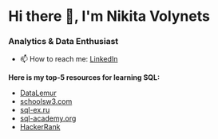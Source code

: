 # Hi there 👋, I'm Nikita Volynets

### Analytics & Data Enthusiast

- 📫 How to reach me: [LinkedIn](https://www.linkedin.com/in/nikita-volynets/)

**Here is my top-5 resources for learning SQL:**

* [DataLemur](https://datalemur.com/)
* [schoolsw3.com](https://www.schoolsw3.com/)
* [sql-ex.ru](https://www.sql-ex.ru/)
* [sql-academy.org](https://sql-academy.org/en)
* [HackerRank ](https://www.hackerrank.com/)




<!--
**nikita-volynets/nikita-volynets** is a ✨ _special_ ✨ repository because its `README.md` (this file) appears on your GitHub profile.

Here are some ideas to get you started:

- 🔭 I’m currently working on ...
- 🌱 I’m currently learning ...
- 👯 I’m looking to collaborate on ...
- 🤔 I’m looking for help with ...
- 💬 Ask me about ...

- 😄 Pronouns: ...
- ⚡ Fun fact: ...
-->
